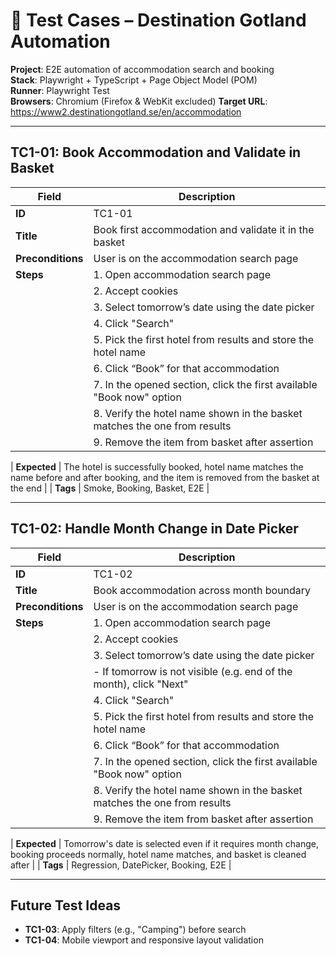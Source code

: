 # 🧪 Test Cases – Destination Gotland Automation

**Project**: E2E automation of accommodation search and booking  
**Stack**: Playwright + TypeScript + Page Object Model (POM)  
**Runner**: Playwright Test  
**Browsers**: Chromium (Firefox & WebKit excluded)
**Target URL**: https://www2.destinationgotland.se/en/accommodation

---

## TC1-01: Book Accommodation and Validate in Basket

| Field             | Description                                                               |
| ----------------- | ------------------------------------------------------------------------- |
| **ID**            | TC1-01                                                                    |
| **Title**         | Book first accommodation and validate it in the basket                    |
| **Preconditions** | User is on the accommodation search page                                  |
| **Steps**         | 1. Open accommodation search page                                         |
|                   | 2. Accept cookies                                                         |
|                   | 3. Select tomorrow’s date using the date picker                           |
|                   | 4. Click "Search"                                                         |
|                   | 5. Pick the first hotel from results and store the hotel name             |
|                   | 6. Click “Book” for that accommodation                                    |
|                   | 7. In the opened section, click the first available "Book now" option     |
|                   | 8. Verify the hotel name shown in the basket matches the one from results |
|                   | 9. Remove the item from basket after assertion                            |

| **Expected** | The hotel is successfully booked, hotel name matches the name before and after booking, and the item is removed from the basket at the end |
| **Tags** | Smoke, Booking, Basket, E2E |

---

## TC1-02: Handle Month Change in Date Picker

| Field             | Description                                                               |
| ----------------- | ------------------------------------------------------------------------- |
| **ID**            | TC1-02                                                                    |
| **Title**         | Book accommodation across month boundary                                  |
| **Preconditions** | User is on the accommodation search page                                  |
| **Steps**         | 1. Open accommodation search page                                         |
|                   | 2. Accept cookies                                                         |
|                   | 3. Select tomorrow’s date using the date picker                           |
|                   | - If tomorrow is not visible (e.g. end of the month), click "Next"        |
|                   | 4. Click "Search"                                                         |
|                   | 5. Pick the first hotel from results and store the hotel name             |
|                   | 6. Click “Book” for that accommodation                                    |
|                   | 7. In the opened section, click the first available "Book now" option     |
|                   | 8. Verify the hotel name shown in the basket matches the one from results |
|                   | 9. Remove the item from basket after assertion                            |

| **Expected** | Tomorrow's date is selected even if it requires month change, booking proceeds normally, hotel name matches, and basket is cleaned after |
| **Tags** | Regression, DatePicker, Booking, E2E |

---

## Future Test Ideas

- **TC1-03**: Apply filters (e.g., "Camping") before search
- **TC1-04**: Mobile viewport and responsive layout validation
